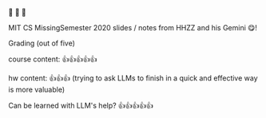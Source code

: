 🎉 🎉 🎉

MIT CS MissingSemester 2020 slides /  notes from HHZZ and his Gemini 😋!

Grading (out of five)

course content: 👍👍👍👍👍

hw content: 👍👍👍 (trying to ask LLMs to finish in a quick and effective way is more valuable)

Can be learned with LLM's help? 👍👍👍👍👍
